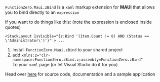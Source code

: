 ﻿`FunctionZero.Maui.zBind` is a `xaml` markup extension for **MAUI** that allows you to bind directly to an `expression` 

If you want to do things like this: (note the expression is enclosed inside quotes)
```xaml
<StackLayout IsVisible="{z:Bind '(Item.Count != 0) AND (Status == \'Administrator\')'}" > ...
```

1. Install `FunctionZero.Maui.zBind` to your shared project
2. add  `xmlns:z="clr-namespace:FunctionZero.zBind.z;assembly=FunctionZero.zBind"`  
To your `xaml` page (or let Visual Studio do it for you)

Head over [here](https://github.com/Keflon/FunctionZero.zBindTestApp) for 
source code, documentation and a sample application
